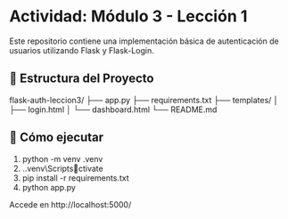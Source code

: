 # Actividad: Módulo 3 - Lección 1

Este repositorio contiene una implementación básica de autenticación de usuarios utilizando Flask y Flask-Login.

## 📁 Estructura del Proyecto

flask-auth-leccion3/
├── app.py
├── requirements.txt
├── templates/
│   ├── login.html
│   └── dashboard.html
└── README.md

## 🚀 Cómo ejecutar

1. python -m venv .venv
2. .\.venv\Scriptsctivate
3. pip install -r requirements.txt
4. python app.py

Accede en http://localhost:5000/
